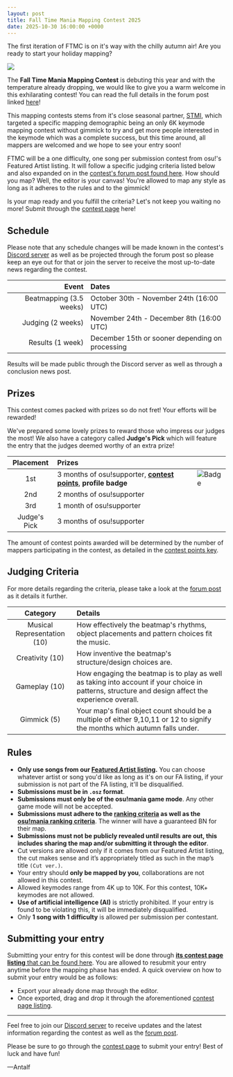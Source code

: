```yaml
---
layout: post
title: Fall Time Mania Mapping Contest 2025
date: 2025-10-30 16:00:00 +0000
---
```


The first iteration of FTMC is on it's way with the chilly autumn air! Are you ready to start your holiday mapping?

![](https://i.gyazo.com/9356eb561bd54282db105a324669c887.png)

The **Fall Time Mania Mapping Contest** is debuting this year and with the temperature already dropping, we would like to give you a warm welcome in this exhilarating contest! You can read the full details in the forum post linked [here]()!

This mapping contests stems from it's close seasonal partner, [STMI](https://osu.ppy.sh/community/forums/topics/2050785?n=1), which targeted a specific mapping demographic being an only 6K keymode mapping contest without gimmick to try and get more people interested in the keymode which was a complete success, but this time around, all mappers are welcomed and we hope to see your entry soon!

FTMC will be a one difficulty, one song per submission contest from osu!'s Featured Artist listing. It will follow a specific judging criteria listed below and also expanded on in the [contest's forum post found here](https://osu.ppy.sh/community/forums/topics/2145873?n=1). How should you map? Well, the editor is your canvas! You're allowed to map any style as long as it adheres to the rules and to the gimmick!

Is your map ready and you fulfill the criteria? Let's not keep you waiting no more! Submit through the [contest page]() here!

## Schedule

Please note that any schedule changes will be made known in the contest's [Discord server](https://discord.gg/p8bwdrjExr) as well as be projected through the forum post so please keep an eye out for that or join the server to receive the most up-to-date news regarding the contest.

| Event | Dates |
| --: | :-- |
| Beatmapping (3.5 weeks) | October 30th - November 24th (16:00 UTC) |
| Judging (2 weeks) | November 24th - December 8th (16:00 UTC) |
| Results (1 week) | December 15th or sooner depending on processing |

Results will be made public through the Discord server as well as through a conclusion news post.

## Prizes

This contest comes packed with prizes so do not fret! Your efforts will be rewarded!

We've prepared some lovely prizes to reward those who impress our judges the most! We also have a category called **Judge's Pick** which will feature the entry that the judges deemed worthy of an extra prize!

| Placement | Prizes |  |
| :-: | :-- | :-- |
| 1st | 3 months of osu!supporter, **[contest points](/wiki/Contests/Contest_points)**, **profile badge** | ![Badge](https://i.gyazo.com/154b75d167e0d4c6a60b4606df51b889.png) |
| 2nd | 2 months of osu!supporter |  |
| 3rd | 1 month of osu!supporter |  |
| Judge's Pick | 3 months of osu!supporter |  |

The amount of contest points awarded will be determined by the number of mappers participating in the contest, as detailed in the [contest points key](/wiki/Contests/Contest_points#points-key).

## Judging Criteria

For more details regarding the criteria, please take a look at the [forum post]() as it details it further.

| Category | Details |
| :-: | :-- |
| Musical Representation (10) | How effectively the beatmap's rhythms, object placements and pattern choices fit the music. |
| Creativity (10) | How inventive the beatmap's structure/design choices are. |
| Gameplay (10) | How engaging the beatmap is to play as well as taking into account if your choice in patterns, structure and design affect the experience overall. |
| Gimmick (5) | Your map's final object count should be a multiple of either 9,10,11 or 12 to signify the months which autumn falls under. |

## Rules

- **Only use songs from our [Featured Artist listing](https://osu.ppy.sh/beatmaps/artists).** You can choose whatever artist or song you'd like as long as it's on our FA listing, if your submission is not part of the FA listing, it'll be disqualified.
- **Submissions must be in `.osz` format**.
- **Submissions must only be of the osu!mania game mode**. Any other game mode will not be accepted.
- **Submissions must adhere to the [ranking criteria](/wiki/Ranking_Criteria) as well as the [osu!mania ranking criteria](wiki/Ranking_criteria/osu!mania)**. The winner will have a guaranteed BN for their map.
- **Submissions must not be publicly revealed until results are out, this includes sharing the map and/or submitting it through the editor**.
- Cut versions are allowed only if it comes from our Featured Artist listing, the cut makes sense and it’s appropriately titled as such in the map’s title `(Cut ver.)`.
- Your entry should **only be mapped by you**, collaborations are not allowed in this contest.
- Allowed keymodes range from 4K up to 10K. For this contest, 10K+ keymodes are not allowed.
- **Use of artificial intelligence (AI)** is strictly prohibited. If your entry is found to be violating this, it will be immediately disqualified.
- Only **1 song with 1 difficulty** is allowed per submission per contestant.

## Submitting your entry

Submitting your entry for this contest will be done through [**its contest page listing** that can be found here](). You are allowed to resubmit your entry anytime before the mapping phase has ended. A quick overview on how to submit your entry would be as follows:

- Export your already done map through the editor.
- Once exported, drag and drop it through the aforementioned [contest page listing]().

---

Feel free to join our [Discord server](https://discord.gg/p8bwdrjExr) to receive updates and the latest information regarding the contest as well as the [forum post](https://osu.ppy.sh/community/forums/topics/2145873?n=1).

Please be sure to go through the [contest page]() to submit your entry! Best of luck and have fun!

—Antalf
